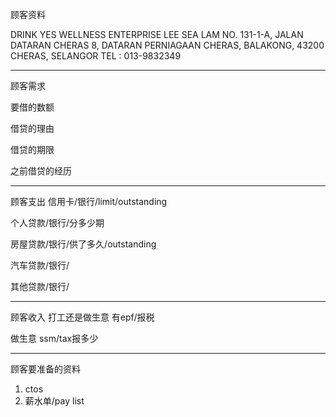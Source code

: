顾客资料

DRINK YES WELLNESS ENTERPRISE
LEE SEA LAM NO. 131-1-A, JALAN DATARAN CHERAS 8, DATARAN PERNIAGAAN CHERAS, BALAKONG, 43200 CHERAS, SELANGOR TEL : 013-9832349

-----------------
顾客需求


要借的数额

借贷的理由

借贷的期限

之前借贷的经历


--------------
顾客支出
信用卡/银行/limit/outstanding


个人贷款/银行/分多少期

房屋贷款/银行/供了多久/outstanding

汽车贷款/银行/


其他贷款/银行/

-----------
顾客收入
打工还是做生意
有epf/报税

做生意 ssm/tax报多少

-------
顾客要准备的资料
1. ctos
2. 薪水单/pay list




